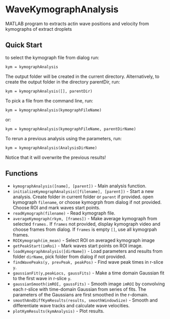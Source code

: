 # WaveKymographAnalysis
MATLAB program to extracts actin wave positions and velocity from kymographs of extract droplets

## Quick Start
to select the kymograph file from dialog run:
```
kym = kymographAnalysis
```
The output folder will be created in the current directory.
Alternatively, to create the output folder in the directory parentDir, run:
```
kym = kymographAnalysis([], parentDir)
```

To pick a file from the command line, run:
```
kym = kymographAnalysis(kymographFileName)
```
or:
```
kym = kymographAnalysis(kymographFileName, parentDirName)
```

To rerun a previous analysis using the parameters, run:
```
kym = kymographAnalysis(AnalysisDirName)
```
Notice that it will overwrite the previous results!

## Functions
* `kymographAnalysis([name], [parent])` - Main analysis function.
* `initializeKymographAnalysis([filename], [parent])` - Start a new analysis. Create folder in current folder or `parent` if provided.
open kymograph `filename`, or choose kymogrph from dialog if not provided. Choose ROI and mark waves start points.
* `readKymograph(filename)` - Read kymograph file.
* `averageKymograph(rkym, [frames])` - Make average kymograph from selected `frames.`
If `frames` not provided, display kymograph video and choose frames from dialog. If `frames` is empty `[]`, use all kymogrpah frames.
* `ROIKymograph(im_mean)` - Select ROI on averaged kymograph image
* `getPeakStart(imRoi)` - Mark waves start points on ROI image.
* `loadKymographAnalysis([dirName])` - Load parameters and results from folder `dirName`, pick folder from dialog if not provided.
* `findWavePeaks(y, prevPeak, peakPos)` - Find wave peak times in r-slice `y`.
* `gaussianFit(y,peakLocs, gaussFits)` - Make a time domain Gaussian fit to the first wave in r-slice `y`.
* `gaussianSmooth(imROI, gaussFits)` - Smooth image `imROI` by convolving each r-slice with time-domain Gaussian from series of fits.
The parameters of the Gaussians are first smoothed in the r-domain.
* `smoothAndDiffKymResults(results, smoothWindowSize)` - Smooth and differentiate wave tracks and calculate wave velocities.
* `plotKymResults(kymAnalysis)` - Plot results.
